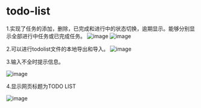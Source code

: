 # todo-list
1.实现了任务的添加，删除，已完成和进行中的状态切换，逾期显示。能够分别显示全部进行中任务或已完成任务。
![image](https://github.com/readyplayer100/todo-list/assets/162986049/7e85ef22-f646-4972-848d-4adbc80cadbd)
![image](https://github.com/readyplayer100/todo-list/assets/162986049/0495219a-8f8a-48f1-af0d-4839a974cb03)

2.可以进行todolist文件的本地导出和导入。
![image](https://github.com/readyplayer100/todo-list/assets/162986049/0c0772fc-65b0-4186-8219-5635ed2cdc73)

3.输入不全时提示信息。

![image](https://github.com/readyplayer100/todo-list/assets/162986049/4a1aa469-1ae4-4d6d-983b-329eef90aac2)

4.显示网页标题为TODO LIST

![image](https://github.com/readyplayer100/todo-list/assets/162986049/e7416246-6b18-4f80-8a56-b30723c41709)

